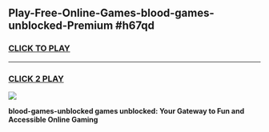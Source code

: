 
## Play-Free-Online-Games-blood-games-unblocked-Premium #h67qd
<h3>
<a href="https://premium.freeplayer.one?title=blood-games-unblocked&ref=8M">CLICK TO PLAY</a></h3>
<hr>

<h3>
<a href="https://premium.freeplayer.one?title=blood-games-unblocked&ref=8M">CLICK 2 PLAY</a>
  
</h3>

<a href="https://premium.freeplayer.one?title=blood-games-unblocked&ref=8M"><img src="https://clearcache.store/games.png"></a>


**blood-games-unblocked games unblocked: Your Gateway to Fun and Accessible Online Gaming**
